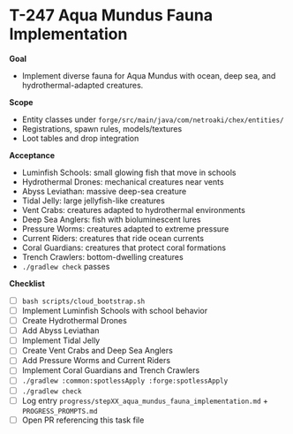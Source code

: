 # T-247 Aqua Mundus Fauna Implementation

**Goal**

- Implement diverse fauna for Aqua Mundus with ocean, deep sea, and hydrothermal-adapted creatures.

**Scope**

- Entity classes under `forge/src/main/java/com/netroaki/chex/entities/`
- Registrations, spawn rules, models/textures
- Loot tables and drop integration

**Acceptance**

- Luminfish Schools: small glowing fish that move in schools
- Hydrothermal Drones: mechanical creatures near vents
- Abyss Leviathan: massive deep-sea creature
- Tidal Jelly: large jellyfish-like creatures
- Vent Crabs: creatures adapted to hydrothermal environments
- Deep Sea Anglers: fish with bioluminescent lures
- Pressure Worms: creatures adapted to extreme pressure
- Current Riders: creatures that ride ocean currents
- Coral Guardians: creatures that protect coral formations
- Trench Crawlers: bottom-dwelling creatures
- `./gradlew check` passes

**Checklist**

- [ ] `bash scripts/cloud_bootstrap.sh`
- [ ] Implement Luminfish Schools with school behavior
- [ ] Create Hydrothermal Drones
- [ ] Add Abyss Leviathan
- [ ] Implement Tidal Jelly
- [ ] Create Vent Crabs and Deep Sea Anglers
- [ ] Add Pressure Worms and Current Riders
- [ ] Implement Coral Guardians and Trench Crawlers
- [ ] `./gradlew :common:spotlessApply :forge:spotlessApply`
- [ ] `./gradlew check`
- [ ] Log entry `progress/stepXX_aqua_mundus_fauna_implementation.md` + `PROGRESS_PROMPTS.md`
- [ ] Open PR referencing this task file
